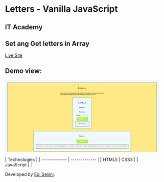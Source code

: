 # Letters - Vanilla JavaScript
## IT Academy

## Set ang Get letters in Array

[Live Site](https://letters-javascript.netlify.app/)

## Demo view:
![Alt text](./img/model.png?raw=true "Layout")



|          Technologies         |
| ------------- | ------------- |
| HTML5         | CSS3          |
| JavaScript    |               |
 

Developed by [Edi Selimi](https://ediselimi.com/).
